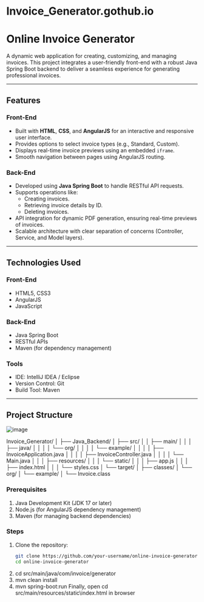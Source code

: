 # Invoice_Generator.gothub.io

# Online Invoice Generator

A dynamic web application for creating, customizing, and managing invoices. This project integrates a user-friendly front-end with a robust Java Spring Boot backend to deliver a seamless experience for generating professional invoices.

---

## **Features**

### **Front-End**
- Built with **HTML**, **CSS**, and **AngularJS** for an interactive and responsive user interface.
- Provides options to select invoice types (e.g., Standard, Custom).
- Displays real-time invoice previews using an embedded `iframe`.
- Smooth navigation between pages using AngularJS routing.

### **Back-End**
- Developed using **Java Spring Boot** to handle RESTful API requests.
- Supports operations like:
  - Creating invoices.
  - Retrieving invoice details by ID.
  - Deleting invoices.
- API integration for dynamic PDF generation, ensuring real-time previews of invoices.
- Scalable architecture with clear separation of concerns (Controller, Service, and Model layers).

---

## **Technologies Used**

### **Front-End**
- HTML5, CSS3
- AngularJS
- JavaScript

### **Back-End**
- Java Spring Boot
- RESTful APIs
- Maven (for dependency management)

### **Tools**
- IDE: IntelliJ IDEA / Eclipse
- Version Control: Git
- Build Tool: Maven

---

## **Project Structure**
![image](https://github.com/user-attachments/assets/cd3ca482-b92b-44f9-b344-b09c69605eaf)

Invoice_Generator/
│
├── Java_Backend/
│   ├── src/
│   │   ├── main/
│   │   │   ├── java/
│   │   │   │   └── org/
│   │   │   │       └── example/
│   │   │   │           ├── InvoiceApplication.java
│   │   │   │           ├── InvoiceController.java
│   │   │   │           └── Main.java
│   │   │   ├── resources/
│   │   │       └── static/
│   │   │           ├── app.js
│   │   │           ├── index.html
│   │   │           └── styles.css
│   └── target/
│       ├── classes/
│           └── org/
│               └── example/
│                   └── Invoice.class


### **Prerequisites**
1. Java Development Kit (JDK 17 or later)
2. Node.js (for AngularJS dependency management)
3. Maven (for managing backend dependencies)

### **Steps**
1. Clone the repository:
   ```bash
   git clone https://github.com/your-username/online-invoice-generator.git
   cd online-invoice-generator
2. cd src/main/java/com/invoice/generator
3. mvn clean install
4. mvn spring-boot:run
Finally, open cd src/main/resources/static\index.html in browser
